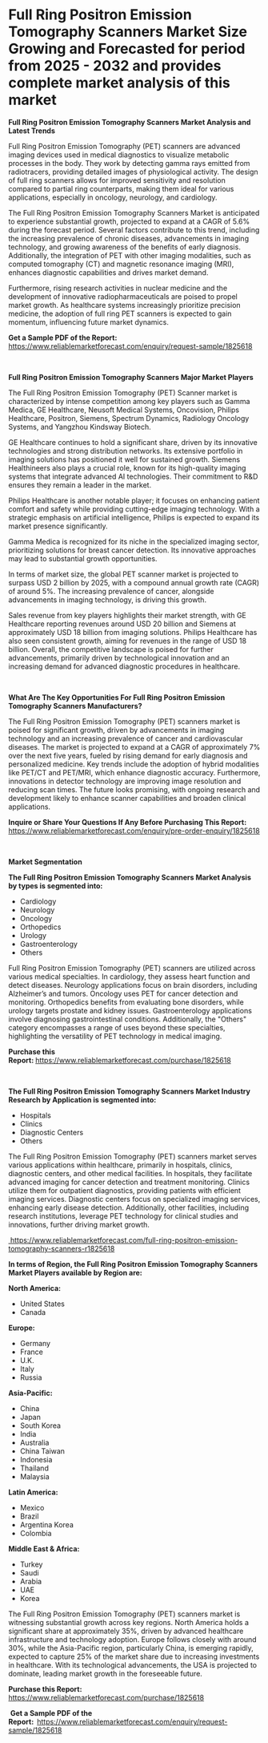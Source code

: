 <p><h1>Full Ring Positron Emission Tomography Scanners Market Size Growing and Forecasted for period from 2025 - 2032 and provides complete market analysis of this market</h1></p><p><strong>Full Ring Positron Emission Tomography Scanners Market Analysis and Latest Trends</strong></p>
<p><p>Full Ring Positron Emission Tomography (PET) scanners are advanced imaging devices used in medical diagnostics to visualize metabolic processes in the body. They work by detecting gamma rays emitted from radiotracers, providing detailed images of physiological activity. The design of full ring scanners allows for improved sensitivity and resolution compared to partial ring counterparts, making them ideal for various applications, especially in oncology, neurology, and cardiology.</p><p>The Full Ring Positron Emission Tomography Scanners Market is anticipated to experience substantial growth, projected to expand at a CAGR of 5.6% during the forecast period. Several factors contribute to this trend, including the increasing prevalence of chronic diseases, advancements in imaging technology, and growing awareness of the benefits of early diagnosis. Additionally, the integration of PET with other imaging modalities, such as computed tomography (CT) and magnetic resonance imaging (MRI), enhances diagnostic capabilities and drives market demand.</p><p>Furthermore, rising research activities in nuclear medicine and the development of innovative radiopharmaceuticals are poised to propel market growth. As healthcare systems increasingly prioritize precision medicine, the adoption of full ring PET scanners is expected to gain momentum, influencing future market dynamics.</p></p>
<p><strong>Get a Sample PDF of the Report:&nbsp;</strong> <a href="https://www.reliablemarketforecast.com/enquiry/request-sample/1825618?utm_campaign=3539&utm_medium=2&utm_source=Github&utm_content=ia&utm_term=14042025&utm_id=full-ring-positron-emission-tomography-scanners">https://www.reliablemarketforecast.com/enquiry/request-sample/1825618</a></p>
<p>&nbsp;</p>
<p><strong>Full Ring Positron Emission Tomography Scanners Major Market Players</strong></p>
<p><p>The Full Ring Positron Emission Tomography (PET) Scanner market is characterized by intense competition among key players such as Gamma Medica, GE Healthcare, Neusoft Medical Systems, Oncovision, Philips Healthcare, Positron, Siemens, Spectrum Dynamics, Radiology Oncology Systems, and Yangzhou Kindsway Biotech. </p><p>GE Healthcare continues to hold a significant share, driven by its innovative technologies and strong distribution networks. Its extensive portfolio in imaging solutions has positioned it well for sustained growth. Siemens Healthineers also plays a crucial role, known for its high-quality imaging systems that integrate advanced AI technologies. Their commitment to R&D ensures they remain a leader in the market.</p><p>Philips Healthcare is another notable player; it focuses on enhancing patient comfort and safety while providing cutting-edge imaging technology. With a strategic emphasis on artificial intelligence, Philips is expected to expand its market presence significantly.</p><p>Gamma Medica is recognized for its niche in the specialized imaging sector, prioritizing solutions for breast cancer detection. Its innovative approaches may lead to substantial growth opportunities.</p><p>In terms of market size, the global PET scanner market is projected to surpass USD 2 billion by 2025, with a compound annual growth rate (CAGR) of around 5%. The increasing prevalence of cancer, alongside advancements in imaging technology, is driving this growth.</p><p>Sales revenue from key players highlights their market strength, with GE Healthcare reporting revenues around USD 20 billion and Siemens at approximately USD 18 billion from imaging solutions. Philips Healthcare has also seen consistent growth, aiming for revenues in the range of USD 18 billion. Overall, the competitive landscape is poised for further advancements, primarily driven by technological innovation and an increasing demand for advanced diagnostic procedures in healthcare.</p></p>
<p>&nbsp;</p>
<p><strong>What Are The Key Opportunities For Full Ring Positron Emission Tomography Scanners Manufacturers?</strong></p>
<p><p>The Full Ring Positron Emission Tomography (PET) scanners market is poised for significant growth, driven by advancements in imaging technology and an increasing prevalence of cancer and cardiovascular diseases. The market is projected to expand at a CAGR of approximately 7% over the next five years, fueled by rising demand for early diagnosis and personalized medicine. Key trends include the adoption of hybrid modalities like PET/CT and PET/MRI, which enhance diagnostic accuracy. Furthermore, innovations in detector technology are improving image resolution and reducing scan times. The future looks promising, with ongoing research and development likely to enhance scanner capabilities and broaden clinical applications.</p></p>
<p><strong>Inquire or Share Your Questions If Any Before Purchasing This Report:</strong> <a href="https://www.reliablemarketforecast.com/enquiry/pre-order-enquiry/1825618?utm_campaign=3539&utm_medium=2&utm_source=Github&utm_content=ia&utm_term=14042025&utm_id=full-ring-positron-emission-tomography-scanners">https://www.reliablemarketforecast.com/enquiry/pre-order-enquiry/1825618</a></p>
<p>&nbsp;</p>
<p><strong>Market Segmentation</strong></p>
<p><strong>The Full Ring Positron Emission Tomography Scanners Market Analysis by types is segmented into:</strong></p>
<p><ul><li>Cardiology</li><li>Neurology</li><li>Oncology</li><li>Orthopedics</li><li>Urology</li><li>Gastroenterology</li><li>Others</li></ul></p>
<p><p>Full Ring Positron Emission Tomography (PET) scanners are utilized across various medical specialties. In cardiology, they assess heart function and detect diseases. Neurology applications focus on brain disorders, including Alzheimer’s and tumors. Oncology uses PET for cancer detection and monitoring. Orthopedics benefits from evaluating bone disorders, while urology targets prostate and kidney issues. Gastroenterology applications involve diagnosing gastrointestinal conditions. Additionally, the "Others" category encompasses a range of uses beyond these specialties, highlighting the versatility of PET technology in medical imaging.</p></p>
<p><strong>Purchase this Report:&nbsp;</strong><a href="https://www.reliablemarketforecast.com/purchase/1825618?utm_campaign=3539&utm_medium=2&utm_source=Github&utm_content=ia&utm_term=14042025&utm_id=full-ring-positron-emission-tomography-scanners">https://www.reliablemarketforecast.com/purchase/1825618</a></p>
<p>&nbsp;</p>
<p><strong>The Full Ring Positron Emission Tomography Scanners Market Industry Research by Application is segmented into:</strong></p>
<p><ul><li>Hospitals</li><li>Clinics</li><li>Diagnostic Centers</li><li>Others</li></ul></p>
<p><p>The Full Ring Positron Emission Tomography (PET) scanners market serves various applications within healthcare, primarily in hospitals, clinics, diagnostic centers, and other medical facilities. In hospitals, they facilitate advanced imaging for cancer detection and treatment monitoring. Clinics utilize them for outpatient diagnostics, providing patients with efficient imaging services. Diagnostic centers focus on specialized imaging services, enhancing early disease detection. Additionally, other facilities, including research institutions, leverage PET technology for clinical studies and innovations, further driving market growth.</p></p>
<p><a href="https://www.reliablemarketforecast.com/full-ring-positron-emission-tomography-scanners-r1825618?utm_campaign=3539&utm_medium=2&utm_source=Github&utm_content=ia&utm_term=14042025&utm_id=full-ring-positron-emission-tomography-scanners">&nbsp;https://www.reliablemarketforecast.com/full-ring-positron-emission-tomography-scanners-r1825618</a></p>
<p><strong>In terms of Region, the Full Ring Positron Emission Tomography Scanners Market Players available by Region are:</strong></p>
<p>
    <p> <strong> North America: </strong>
        <ul>
            <li>United States</li>
            <li>Canada</li>
        </ul>
        </p> 
    <p> <strong> Europe: </strong>
        <ul>
            <li>Germany</li>
            <li>France</li>
            <li>U.K.</li>
            <li>Italy</li>
            <li>Russia</li>
        </ul>
        </p> 
    <p> <strong> Asia-Pacific: </strong>
        <ul>
            <li>China</li>
            <li>Japan</li>
            <li>South Korea</li>
            <li>India</li>
            <li>Australia</li>
            <li>China Taiwan</li>
            <li>Indonesia</li>
            <li>Thailand</li>
            <li>Malaysia</li>
        </ul>
        </p> 
    <p> <strong> Latin America: </strong>
        <ul>
            <li>Mexico</li>
            <li>Brazil</li>
            <li>Argentina Korea</li>
            <li>Colombia</li>
        </ul>
        </p> 
    <p> <strong> Middle East & Africa: </strong>
        <ul>
            <li>Turkey</li>
            <li>Saudi</li>
            <li>Arabia</li>
            <li>UAE</li>
            <li>Korea</li>
        </ul>
    </p>
    </p>
<p><p>The Full Ring Positron Emission Tomography (PET) scanners market is witnessing substantial growth across key regions. North America holds a significant share at approximately 35%, driven by advanced healthcare infrastructure and technology adoption. Europe follows closely with around 30%, while the Asia-Pacific region, particularly China, is emerging rapidly, expected to capture 25% of the market share due to increasing investments in healthcare. With its technological advancements, the USA is projected to dominate, leading market growth in the foreseeable future.</p></p>
<p><strong>Purchase this Report: </strong><a href="https://www.reliablemarketforecast.com/purchase/1825618?utm_campaign=3539&utm_medium=2&utm_source=Github&utm_content=ia&utm_term=14042025&utm_id=full-ring-positron-emission-tomography-scanners">https://www.reliablemarketforecast.com/purchase/1825618</a></p>
<p>&nbsp;<strong>Get a Sample PDF of the Report:&nbsp;&nbsp;</strong><a href="https://www.reliablemarketforecast.com/enquiry/request-sample/1825618?utm_campaign=3539&utm_medium=2&utm_source=Github&utm_content=ia&utm_term=14042025&utm_id=full-ring-positron-emission-tomography-scanners">https://www.reliablemarketforecast.com/enquiry/request-sample/1825618</a></p>
<p><strong></strong></p>
<p><p></p><p></p><p></p></p>
